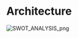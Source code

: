 # Architecture
![SWOT_ANALYSIS_png](https://github.com/tanmaya191/Mini-project-302314/blob/main/2_Architecture/Flowchart.png?raw=true)
